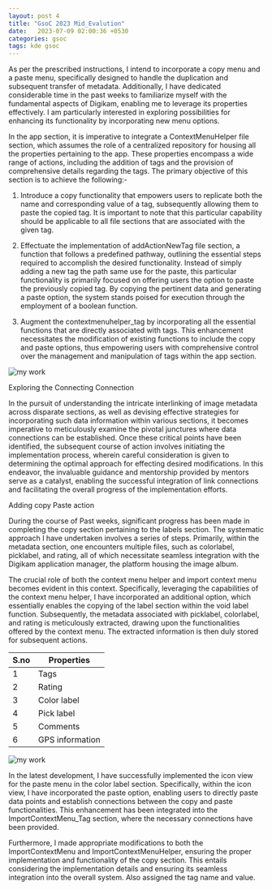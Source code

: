 ```yaml
---
layout: post 4
title: "GsoC 2023 Mid_Evalution"
date:   2023-07-09 02:00:36 +0530
categories: gsoc
tags: kde gsoc
---
```

As per the prescribed instructions, I intend to incorporate a copy menu and a paste menu, specifically designed to handle the duplication and subsequent transfer of metadata. Additionally, I have dedicated considerable time in the past weeks to familiarize myself with the fundamental aspects of Digikam, enabling me to leverage its properties effectively. I am particularly interested in exploring possibilities for enhancing its functionality by incorporating new menu options.

In the app section, it is imperative to integrate a ContextMenuHelper file section, which assumes the role of a centralized repository for housing all the properties pertaining to the app. These properties encompass a wide range of actions, including the addition of tags and the provision of comprehensive details regarding the tags. The primary objective of this section is to achieve the following:-

1. Introduce a copy functionality that empowers users to replicate both the name and corresponding value of a tag, subsequently allowing them to paste the copied tag. It is important to note that this particular capability should be applicable to all file sections that are associated with the given tag.

2. Effectuate the implementation of addActionNewTag file section, a function that follows a predefined pathway, outlining the essential steps required to accomplish the desired functionality. Instead of simply adding a new tag the path same use for the paste, this particular functionality is primarily focused on offering users the option to paste the previously copied tag. By copying the pertinent data and generating a paste option, the system stands poised for execution through the employment of a boolean function.

3. Augment the contextmenuhelper_tag by incorporating all the essential functions that are directly associated with tags. This enhancement necessitates the modification of existing functions to include the copy and paste options, thus empowering users with comprehensive control over the management and manipulation of tags within the app section.
   
![my work](https://i.postimg.cc/W1hhYk1S/Screenshot-2023-07-09-132213.png)

Exploring the Connecting Connection

In the pursuit of understanding the intricate interlinking of image metadata across disparate sections, as well as devising effective strategies for incorporating such data information within various sections, it becomes imperative to meticulously examine the pivotal junctures where data connections can be established. Once these critical points have been identified, the subsequent course of action involves initiating the implementation process, wherein careful consideration is given to determining the optimal approach for effecting desired modifications. In this endeavor, the invaluable guidance and mentorship provided by mentors serve as a catalyst, enabling the successful integration of link connections and facilitating the overall progress of the implementation efforts.

Adding copy Paste action

During the course of Past weeks, significant progress has been made in completing the copy section pertaining to the labels section. The systematic approach I have undertaken involves a series of steps. Primarily, within the metadata section, one encounters multiple files, such as colorlabel, picklabel, and rating, all of which necessitate seamless integration with the Digikam application manager, the platform housing the image album.

The crucial role of both the context menu helper and import context menu becomes evident in this context. Specifically, leveraging the capabilities of the context menu helper, I have incorporated an additional option, which essentially enables the copying of the label section within the void label function. Subsequently, the metadata associated with picklabel, colorlabel, and rating is meticulously extracted, drawing upon the functionalities offered by the context menu. The extracted information is then duly stored for subsequent actions.

| S.no          | Properties    |
| ------------- | ------------- |
| 1  | Tags  |
| 2 |  Rating |
| 3 | Color label  |
| 4 | Pick label  |
| 5 | Comments  |
| 6 | GPS information |

![my work](https://i.postimg.cc/cLnd8MHq/Screenshot-2023-07-09-141837.png)

In the latest development, I have successfully implemented the icon view for the paste menu in the color label section. Specifically, within the icon view, I have incorporated the paste option, enabling users to directly paste data points and establish connections between the copy and paste functionalities. This enhancement has been integrated into the ImportContextMenu_Tag section, where the necessary connections have been provided.

Furthermore, I made appropriate modifications to both the ImportContextMenu and ImportContextMenuHelper, ensuring the proper implementation and functionality of the copy section. This entails considering the implementation details and ensuring its seamless integration into the overall system. Also assigned the tag name and value.
